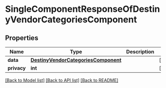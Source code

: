 # SingleComponentResponseOfDestinyVendorCategoriesComponent

## Properties
Name | Type | Description | Notes
------------ | ------------- | ------------- | -------------
**data** | [**DestinyVendorCategoriesComponent**](DestinyVendorCategoriesComponent.md) |  | [optional] 
**privacy** | **int** |  | [optional] 

[[Back to Model list]](../README.md#documentation-for-models) [[Back to API list]](../README.md#documentation-for-api-endpoints) [[Back to README]](../README.md)


